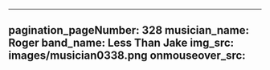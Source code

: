------
pagination_pageNumber: 328
musician_name: Roger
band_name: Less Than Jake
img_src: images/musician0338.png
onmouseover_src: 
------